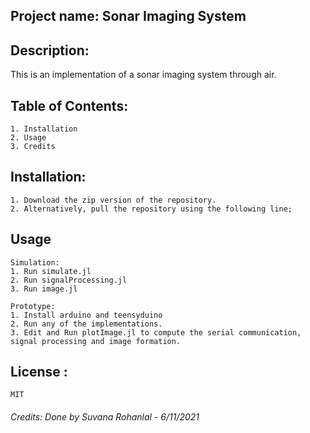 ## Project name: Sonar Imaging System

## Description: 
This is an implementation of a sonar imaging system through air.

## Table of Contents: 
	1. Installation
	2. Usage
	3. Credits

## Installation: 
	1. Download the zip version of the repository.
	2. Alternatively, pull the repository using the following line;
	
## Usage
	Simulation:
	1. Run simulate.jl
	2. Run signalProcessing.jl
	3. Run image.jl 
  
	Prototype:
	1. Install arduino and teensyduino
	2. Run any of the implementations.
	3. Edit and Run plotImage.jl to compute the serial communication, signal processing and image formation.
	
	
## License :
	MIT

###### Credits: Done by Suvana Rohanlal - 6/11/2021
